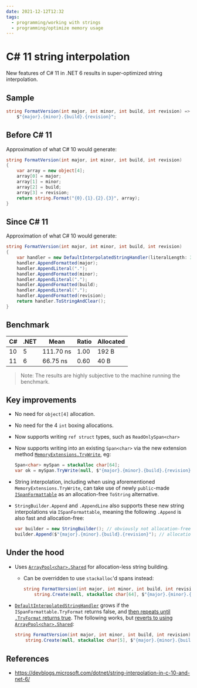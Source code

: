 ```yaml
---
date: 2021-12-12T12:32
tags:
  - programming/working with strings
  - programming/optimize memory usage
---
```


# C# 11 string interpolation

New features of C# 11 in .NET 6 results in super-optimized string interpolation.

## Sample

```cs
string FormatVersion(int major, int minor, int build, int revision) =>
    $"{major}.{minor}.{build}.{revision}";
```

## Before C# 11

Approximation of what C# 10 would generate:

```cs
string FormatVersion(int major, int minor, int build, int revision)
{
    var array = new object[4];
    array[0] = major;
    array[1] = minor;
    array[2] = build;
    array[3] = revision;
    return string.Format("{0}.{1}.{2}.{3}", array);
}
```

## Since C# 11

Approximation of what C# 10 would generate:

```cs
string FormatVersion(int major, int minor, int build, int revision)
{
    var handler = new DefaultInterpolatedStringHandler(literalLength: 3, formattedCount: 4);
    handler.AppendFormatted(major);
    handler.AppendLiteral(".");
    handler.AppendFormatted(minor);
    handler.AppendLiteral(".");
    handler.AppendFormatted(build);
    handler.AppendLiteral(".");
    handler.AppendFormatted(revision);
    return handler.ToStringAndClear();
}
```

## Benchmark

| C#  | .NET | Mean      | Ratio | Allocated |
| --- | ---- | --------- | ----- | --------- |
| 10  | 5    | 111.70 ns | 1.00  | 192 B     |
| 11  | 6    | 66.75 ns  | 0.60  | 40 B      |

> Note: The results are highly subjective to the machine running the benchmark.

## Key improvements

- No need for `object[4]` allocation.

- No need for the 4 `int` boxing allocations.

- Now supports writing `ref struct` types, such as `ReadOnlySpan<char>`

- Now supports writing into an existing `Span<char>` via the new extension method
  [`MemoryExtensions.TryWrite`](https://docs.microsoft.com/en-us/dotnet/api/system.memoryextensions.trywrite?view=net-6.0#System_MemoryExtensions_TryWrite_System_Span_System_Char__System_IFormatProvider_System_MemoryExtensions_TryWriteInterpolatedStringHandler__System_Int32__),
  eg:

  ```cs
  Span<char> mySpan = stackalloc char[64];
  var ok = mySpan.TryWrite(null, $"{major}.{minor}.{build}.{revision}", out var charsWritten);
  ```

- String interpolation, including when using aforementioned
  `MemoryExtensions.TryWrite`, can take use of newly `public`-made
  [`ISpanFormattable`](https://docs.microsoft.com/en-us/dotnet/api/system.ispanformattable?view=net-6.0)
  as an allocation-free `ToString` alternative.

- `StringBuilder.Append` and `.AppendLine` also supports these new string
  interpolations via `ISpanFormattable`, meaning the following `.Append` is also
  fast and allocation-free:

  ```cs
  var builder = new StringBuilder(); // obviously not allocation-free
  builder.Append($"{major}.{minor}.{build}.{revision}"); // allocation-free!
  ```

## Under the hood

- Uses [`ArrayPool<char>.Shared`](https://docs.microsoft.com/en-us/dotnet/api/system.buffers.arraypool-1.shared?view=net-6.0)
  for allocation-less string building.

  - Can be overridden to use `stackalloc`'d spans instead:

    ```cs
    string FormatVersion(int major, int minor, int build, int revision) =>
        string.Create(null, stackalloc char[64], $"{major}.{minor}.{build}.{revision}");
    ```

- [`DefaultInterpolatedStringHandler`](https://docs.microsoft.com/en-us/dotnet/api/system.runtime.compilerservices.defaultinterpolatedstringhandler?view=net-6.0)
  grows if the `ISpanFormattable.TryFormat` returns false, and [then repeats
  until `.TryFormat` returns true](https://github.com/dotnet/runtime/blob/v6.0.0/src/libraries/System.Private.CoreLib/src/System/Runtime/CompilerServices/DefaultInterpolatedStringHandler.cs#L312-L315).
  The following works, but [reverts to using `ArrayPool<char>.Shared`](https://github.com/dotnet/runtime/blob/v6.0.0/src/libraries/System.Private.CoreLib/src/System/Runtime/CompilerServices/DefaultInterpolatedStringHandler.cs#L662):

  ```cs
  string FormatVersion(int major, int minor, int build, int revision) =>
      string.Create(null, stackalloc char[5], $"{major}.{minor}.{build}.{revision}");
  ```

## References

- <https://devblogs.microsoft.com/dotnet/string-interpolation-in-c-10-and-net-6/>

